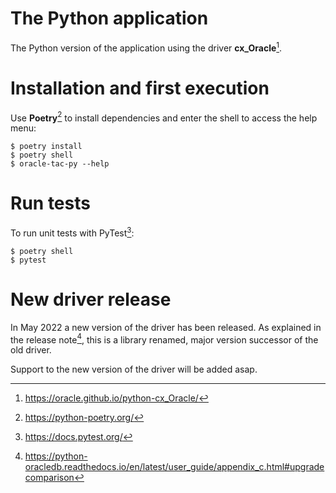 # The Python application

The Python version of the application using the driver **cx_Oracle**[^1].


# Installation and first execution

Use **Poetry**[^2] to install dependencies and enter the shell to access the
help menu:

    $ poetry install
    $ poetry shell
    $ oracle-tac-py --help


# Run tests

To run unit tests with PyTest[^3]:

    $ poetry shell
    $ pytest


# New driver release

In May 2022 a new version of the driver has been released. As explained in the
release note[^4], this is a library renamed, major version successor of the old
driver.

Support to the new version of the driver will be added asap.


[^1]: https://oracle.github.io/python-cx_Oracle/
[^2]: https://python-poetry.org/
[^3]: https://docs.pytest.org/
[^4]: https://python-oracledb.readthedocs.io/en/latest/user_guide/appendix_c.html#upgradecomparison
